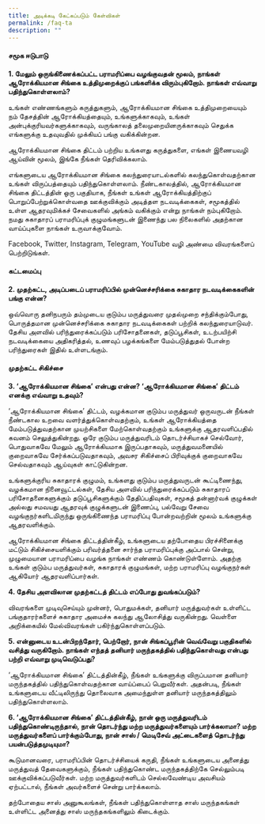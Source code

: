 ```yaml
---
title: அடிக்கடி கேட்கப்படும் கேள்விகள்
permalink: /faq-ta
description: ""
---
```

#### சமூக ஈடுபாடு

**1.	மேலும் ஒருங்கிணைக்கப்பட்ட பராமரிப்பை வழங்குவதன் மூலம், நாங்கள் ஆரோக்கியமான சிங்கை உத்திமுறைக்குப் பங்களிக்க விரும்புகிறோம். நாங்கள் எவ்வாறு பதிந்துகொள்ளலாம்?**

உங்கள் எண்ணங்களும் கருத்துகளும், ஆரோக்கியமான சிங்கை உத்திமுறையையும் நம் தேசத்தின் ஆரோக்கியத்தையும், உங்களுக்காகவும், உங்கள் அன்புக்குரியவர்களுக்காகவும், வருங்காலத் தலைமுறையினருக்காகவும் செதுக்க எங்களுக்கு உதவுவதில் முக்கியப் பங்கு வகிக்கின்றன.

ஆரோக்கியமான சிங்கை திட்டம் பற்றிய உங்களது கருத்துகளை, எங்கள் இணையவழி ஆய்வின் மூலம், இங்கே நீங்கள் தெரிவிக்கலாம்.

எங்களுடைய ஆரோக்கியமான சிங்கை கலந்துரையாடல்களில் கலந்துகொள்வதற்கான உங்கள் விருப்பத்தையும் பதிந்துகொள்ளலாம். நீண்டகாலத்தில், ஆரோக்கியமான சிங்கை திட்டத்தின் ஒரு பகுதியாக, நீங்கள் உங்கள் ஆரோக்கியத்திற்குப் பொறுப்பேற்றுக்கொள்வதை ஊக்குவிக்கும் அடித்தள நடவடிக்கைகள், சமூகத்தில் உள்ள ஆதரவுமிக்கச் சேவைகளில் அங்கம் வகிக்கும் என்று நாங்கள் நம்புகிறோம். நமது சுகாதாரப் பராமரிப்புக் குழுமங்களுடன் இணைந்து பல நிலைகளில் அதற்கான வாய்ப்புகளை நாங்கள் உருவாக்குவோம்.

Facebook, Twitter, Instagram, Telegram, YouTube வழி அண்மை விவரங்களைப் பெற்றிடுங்கள்.

#### கட்டமைப்பு

**2.	முதற்கட்ட, அடிப்படைப் பராமரிப்பில் முன்னெச்சரிக்கை சுகாதார நடவடிக்கைகளின் பங்கு என்ன?**

ஒவ்வொரு தனிநபரும் தம்முடைய குடும்ப மருத்துவரை முதல்முறை சந்திக்கும்போது, பொருத்தமான முன்னெச்சரிக்கை சுகாதார நடவடிக்கைகள் பற்றிக் கலந்துரையாடுவர். தேசிய அளவில் பரிந்துரைக்கப்படும் பரிசோதனைகள், தடுப்பூசிகள், உடற்பயிற்சி நடவடிக்கையை அதிகரித்தல், உணவுப் பழக்கங்களை மேம்படுத்துதல் போன்ற பரிந்துரைகள் இதில் உள்ளடங்கும்.

#### முதற்கட்ட சிகிச்சை

**3.	‘ஆரோக்கியமான சிங்கை’ என்பது என்ன? ‘ஆரோக்கியமான சிங்கை’ திட்டம் எனக்கு எவ்வாறு உதவும்?**

‘ஆரோக்கியமான சிங்கை’ திட்டம், வழக்கமான குடும்ப மருத்துவர் ஒருவருடன் நீங்கள் நீண்டகால உறவை வளர்த்துக்கொள்வதற்கும், உங்கள் ஆரோக்கியத்தை மேம்படுத்துவதற்கான முயற்சிகளை மேற்கொள்வதற்கும் உங்களுக்கு ஆதரவளிப்பதில் கவனம் செலுத்துகின்றது. ஒரே குடும்ப மருத்துவரிடம் தொடர்ச்சியாகச் செல்வோர், பொதுவாகவே மேலும் ஆரோக்கியமாக இருப்பதாகவும், மருத்துவமனையில் குறைவாகவே சேர்க்கப்படுவதாகவும், அவசர சிகிச்சைப் பிரிவுக்குக் குறைவாகவே செல்வதாகவும் ஆய்வுகள் காட்டுகின்றன.

உங்களுக்குரிய சுகாதாரக் குழுமம், உங்களது குடும்ப மருத்துவருடன் கூட்டிணைந்து, வழக்கமான நினைவூட்டல்கள், தேசிய அளவில் பரிந்துரைக்கப்படும் சுகாதாரப் பரிசோதனைகளுக்கும் தடுப்பூசிகளுக்கும் தேதிப்பதிவுகள், சமூகத் தன்னார்வக் குழுக்கள் அல்லது சமவயது ஆதரவுக் குழுக்களுடன் இணைப்பு, பல்வேறு சேவை வழங்குநர்களிடமிருந்து ஒருங்கிணைந்த பராமரிப்பு போன்றவற்றின் மூலம் உங்களுக்கு ஆதரவளிக்கும். 

ஆரோக்கியமான சிங்கை திட்டத்தின்கீழ், உங்களுடைய தற்போதைய பிரச்சினைக்கு மட்டும் சிகிச்சையளிக்கும் பரிவர்த்தனை சார்ந்த பராமரிப்புக்கு அப்பால் சென்று, முழுமையான பராமரிப்பை வழங்க நாங்கள் எண்ணம் கொண்டுள்ளோம். அதற்கு உங்கள் குடும்ப மருத்துவர்கள், சுகாதாரக் குழுமங்கள், மற்ற பராமரிப்பு வழங்குநர்கள் ஆகியோர் ஆதரவளிப்பார்கள்.

**4.	தேசிய அளவிலான முதற்கட்டத் திட்டம் எப்போது துவங்கப்படும்?**

விவரங்களை முடிவுசெய்யும் முன்னர், பொதுமக்கள், தனியார் மருத்துவர்கள் உள்ளிட்ட பங்குதாரர்களைச் சுகாதார அமைச்சு கலந்து ஆலோசித்து வருகின்றது. வெள்ளை அறிக்கையில் மேல்விவரங்கள் பகிர்ந்துகொள்ளப்படும்.

**5.	என்னுடைய உடன்பிறந்தோர், பெற்றோர், நான் சிங்கப்பூரின் வெவ்வேறு பகுதிகளில் வசித்து வருகிறோம். நாங்கள் எந்தத் தனியார் மருந்தகத்தில் பதிந்துகொள்வது என்பது பற்றி எவ்வாறு முடிவெடுப்பது?**

‘ஆரோக்கியமான சிங்கை’ திட்டத்தின்கீழ், நீங்கள் உங்களுக்கு விருப்பமான தனியார் மருந்தகத்தில் பதிந்துகொள்வதற்கான வாய்ப்பைப் பெறுவீர்கள். அதன்படி, நீங்கள் உங்களுடைய வீட்டிலிருந்து தொலைவாக அமைந்துள்ள தனியார் மருந்தகத்திலும் பதிந்துகொள்ளலாம்.

**6.	‘ஆரோக்கியமான சிங்கை’ திட்டத்தின்கீழ், நான் ஒரு மருத்துவரிடம் பதிந்துகொண்டிருந்தால், நான் தொடர்ந்து மற்ற மருத்துவர்களையும் பார்க்கலாமா? மற்ற மருத்துவர்களைப் பார்க்கும்போது, நான் சாஸ் / மெடிசேவ் அட்டைகளைத் தொடர்ந்து பயன்படுத்தமுடியுமா?**

கூடுமானவரை, பராமரிப்பின் தொடர்ச்சியைக் கருதி, நீங்கள் உங்களுடைய அனைத்து மருத்துவத் தேவைகளுக்கும், நீங்கள் பதிந்துகொண்ட மருந்தகத்திற்கே செல்லும்படி ஊக்குவிக்கப்படுவீர்கள். மற்ற மருத்துவர்களிடம் செல்லவேண்டிய அவசியம் ஏற்பட்டால், நீங்கள் அவர்களைச் சென்று பார்க்கலாம்.

தற்போதைய சாஸ் அனுகூலங்கள், நீங்கள் பதிந்துகொள்ளாத சாஸ் மருந்தகங்கள் உள்ளிட்ட அனைத்து சாஸ் மருந்தகங்களிலும் கிடைக்கும்.

